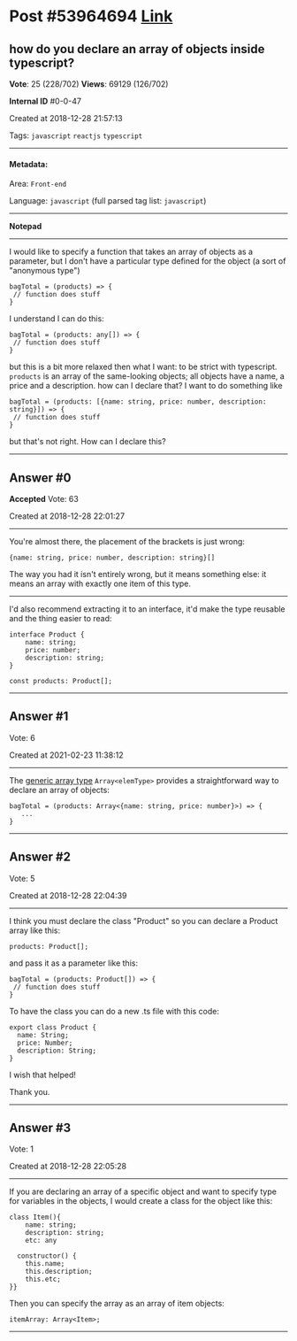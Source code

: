 
# Post \#53964694 [Link](https://stackoverflow.com/questions/53964694/)

## how do you declare an array of objects inside typescript?

**Vote**: 25 (228/702) **Views**: 69129 (126/702) 

**Internal ID** \#0-0-47

Created at 2018-12-28 21:57:13

Tags: `javascript` `reactjs` `typescript`

----------

#### Metadata:

Area: `Front-end`

Language: `javascript` (full parsed tag list: `javascript`)

----------

**Notepad**


----------

I would like to specify a function that takes an array of objects as a parameter, but I don't have a particular type defined for the object (a sort of "anonymous type")
```
bagTotal = (products) => {
 // function does stuff
}
```

I understand I can do this:
```
bagTotal = (products: any[]) => {
 // function does stuff
}
```

but this is a bit more relaxed then what I want: to be strict with typescript.
`products` is an array of the same-looking objects; all objects have a name, a price and a description.
how can I declare that?
I want to do something like
```
bagTotal = (products: [{name: string, price: number, description: string}]) => {
 // function does stuff
}
```

but that's not right. How can I declare this?


----------
        
## Answer \#0

**Accepted** Vote: 63

Created at 2018-12-28 22:01:27

------------

You're almost there, the placement of the brackets is just wrong:

```
{name: string, price: number, description: string}[]
```


The way you had it isn't entirely wrong, but it means something else: it means an array with exactly one item of this type. 


---



I'd also recommend extracting it to an interface, it'd make the type reusable and the thing easier to read:

```
interface Product {
    name: string;
    price: number;
    description: string;
}

const products: Product[];
```



------------
    
    
## Answer \#1

 Vote: 6

Created at 2021-02-23 11:38:12

------------

The [generic array type](https://www.typescriptlang.org/docs/handbook/2/everyday-types.html#arrays) `Array<elemType>` provides a straightforward way to declare an array of objects:
```
bagTotal = (products: Array<{name: string, price: number}>) => {
   ...
}
```



------------
    
    
## Answer \#2

 Vote: 5

Created at 2018-12-28 22:04:39

------------

I think you must declare the class "Product" so you can declare a Product array like this:

```
products: Product[];
```


and pass it as a parameter like this:

```
bagTotal = (products: Product[]) => {
 // function does stuff
}
```


To have the class you can do a new .ts file with this code:

```
export class Product {
  name: String;
  price: Number;
  description: String;
}
```


I wish that helped!

Thank you.


------------
    
    
## Answer \#3

 Vote: 1

Created at 2018-12-28 22:05:28

------------

If you are declaring an array of a specific object and want to specify type for variables in the objects, I would create a class for the object like this:

```
class Item(){
    name: string;
    description: string;
    etc: any

  constructor() {
    this.name;
    this.description;
    this.etc;
}}
```


Then you can specify the array as an array of item objects:

```
itemArray: Array<Item>;
```



------------
    
    